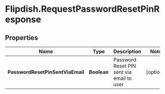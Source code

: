 # Flipdish.RequestPasswordResetPinResponse

## Properties
Name | Type | Description | Notes
------------ | ------------- | ------------- | -------------
**PasswordResetPinSentViaEmail** | **Boolean** | Password Reset PIN sent via email to user | [optional] 


